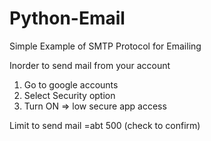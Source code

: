 # Python-Email
Simple Example of SMTP Protocol for Emailing

Inorder to send mail from your account 
  1) Go to google accounts
  2) Select Security option
  3) Turn ON => low secure app access

Limit to send mail =abt 500 (check to confirm)